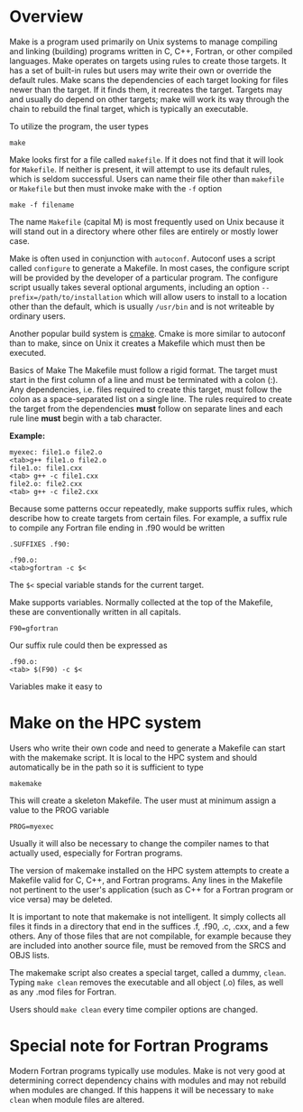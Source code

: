 # Overview
Make is a program used primarily on Unix systems to manage compiling and linking (building) programs written in C, C++, Fortran, or other compiled languages.  Make operates on targets using rules to create those targets.  It has a set of built-in rules but users may write their own or override the default rules.   Make scans the dependencies of each target looking for files newer than the target.  If it finds them, it recreates the target.   Targets may and usually do depend on other targets; make will work its way through the chain to rebuild the final target, which is typically an executable.

To utilize the program, the user types
```
make
```
Make looks first for a file called `makefile`.  If it does not find that it will look for `Makefile`.  If neither is present, it will attempt to use its default rules, which is seldom successful.  Users can name their file other than `makefile` or `Makefile` but then must invoke make with the `-f` option
```
make -f filename
```
The name `Makefile` (capital M) is most frequently used on Unix because it will stand out in a directory where other files are entirely or mostly lower case.

Make is often used in conjunction with `autoconf`.  Autoconf uses a script called `configure` to generate a Makefile.  In most cases, the configure script will be provided by the developer of a particular program.   The configure script usually takes several optional arguments, including an option `--prefix=/path/to/installation` which will allow users to install to a location other than the default, which is usually `/usr/bin` and is not writeable by ordinary users.

Another popular build system is [cmake](https://cmake.org/).  Cmake is more similar to autoconf than to make, since on Unix it creates a Makefile which must then be executed.

Basics of Make
The Makefile must follow a rigid format.  The target must start in the first column of a line and must be terminated with a colon (:).  Any dependencies, i.e. files required to create this target, must follow the colon as a space-separated list on a single line.  The rules required to create the target from the dependencies **must** follow on separate lines and each rule line **must** begin with a tab character.

**Example:**
```
myexec: file1.o file2.o
<tab>g++ file1.o file2.o
file1.o: file1.cxx
<tab> g++ -c file1.cxx
file2.o: file2.cxx
<tab> g++ -c file2.cxx
```
Because some patterns occur repeatedly, make supports suffix rules, which describe how to create targets from certain files.  For example, a suffix rule to compile any Fortran file ending in .f90 would be written
```
.SUFFIXES .f90:

.f90.o:
<tab>gfortran -c $<
```
The `$<` special variable stands for the current target.

Make supports variables.  Normally collected at the top of the Makefile, these are conventionally written in all capitals.
```
F90=gfortran
```
Our suffix rule could then be expressed as
```
.f90.o:
<tab> $(F90) -c $<
```
Variables make it easy to

# Make on the HPC system
Users who write their own code and need to generate a Makefile can start with the makemake script.  It is local to the HPC system and should automatically be in the path so it is sufficient to type
```
makemake
```
This will create a skeleton Makefile.  The user must at minimum assign a value to the PROG variable
```
PROG=myexec
```
Usually it will also be necessary to change the compiler names to that actually used, especially for Fortran programs.

The version of makemake installed on the HPC system attempts to create a Makefile valid for C, C++, and Fortran programs.  Any lines in the Makefile not pertinent to the user's application (such as C++ for a Fortran program or vice versa) may be deleted.

It is important to note that makemake is not intelligent.  It simply collects all files it finds in a directory that end in the suffices .f, .f90, .c, .cxx, and a few others.  Any of those files that are not compilable, for example because they are included into another source file, must be removed from the SRCS and OBJS lists.

The makemake script also creates a special target, called a dummy, `clean`.  Typing `make clean` removes the executable and all object (.o) files, as well as any .mod files for Fortran.

Users should `make clean` every time compiler options are changed.

# Special note for Fortran Programs
Modern Fortran programs typically use modules.  Make is not very good at determining correct dependency chains with modules and may not rebuild when modules are changed.  If this happens it will be necessary to `make clean` when module files are altered.
